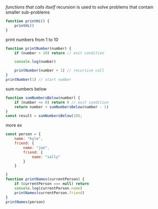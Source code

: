 *functions that calls itself*
recursion is used to solve problems that contain smaller sub-problems

```js
function printHi() {
    printHi()
}
```

print numbers from 1 to 10

```js
function printNumber(number) {
    if (number > 10) return // exit condition

    console.log(number)

    printNumber(number + 1) // recursive call
}
printNumber(1) // start number
```

sum numbers below

```js
function sumNumbersBelow(number) {
    if (number <= 0) return 0 // exit condition
    return number + sumNumbersBelow(number - 1)
}
const result = sumNumbersBelow(10);
```

more ex

```js
const person = {
    name: "kyle",
    friend: {
        name: "joe",
        friend: {
            name: "sally"
        }
    }

}
function printNames(currentPerson) {
    if (currentPerson === null) return
    console.log(currentPerson.name)
    printNames(currentPerson.friend)
}
printNames(person)
```